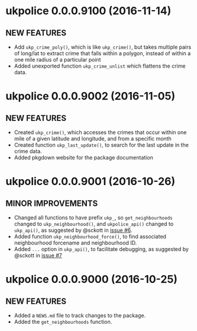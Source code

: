 # ukpolice 0.0.0.9100 (2016-11-14)

## NEW FEATURES

* Add `ukp_crime_poly()`, which is like `ukp_crime()`, but takes multiple pairs of long/lat to extract crime that falls within a polygon, instead of within a one mile radius of a particular point
* Added unexported function `ukp_crime_unlist` which flattens the crime data.

# ukpolice 0.0.0.9002 (2016-11-05)

## NEW FEATURES

* Created `ukp_crime()`, which accesses the crimes that occur within one mile of a given latitude and longitude, and from a specific month
* Created function `ukp_last_update()`, to search for the last update in the crime data.
* Added pkgdown website for the package documentation

# ukpolice 0.0.0.9001 (2016-10-26)

## MINOR IMPROVEMENTS
* Changed all functions to have prefix `ukp_`, so `get_neighbourhoods` changed to `ukp_neighbourhood()`, and `ukpolice_api()` changed to `ukp_api()`, as suggested by @sckott in [issue #6](https://github.com/njtierney/ukpolice/issues/6).
* Added function `ukp_neighbourhood_force()`, to find associated neighbourhood forcename and neighbourhood ID.
* Added `...` option in `ukp_api()`, to facilitate debugging, as suggested by @sckott in [issue #7](https://github.com/njtierney/ukpolice/issues/7)

# ukpolice 0.0.0.9000 (2016-10-25)

## NEW FEATURES
* Added a `NEWS.md` file to track changes to the package.
* Added the `get_neighbourhoods` function.

<!--NEW FEATURES, MINOR IMPROVEMENTS, BUG FIXES, DEPRECATED AND DEFUNCT -- >
